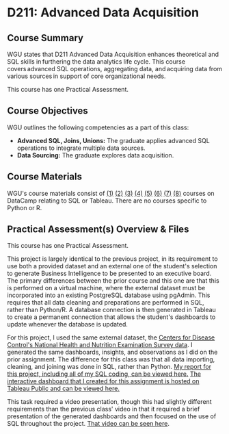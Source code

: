 # D211: Advanced Data Acquisition

## Course Summary

WGU states that D211 Advanced Data Acquisition enhances theoretical and SQL skills in furthering the data analytics life cycle. This course covers advanced SQL operations, aggregating data, and acquiring data from various sources in support of core organizational needs. 

This course has one Practical Assessment. 

## Course Objectives

WGU outlines the following competencies as a part of this class:
- **Advanced SQL, Joins, Unions:** The graduate applies advanced SQL operations to integrate multiple data sources.
- **Data Sourcing:** The graduate explores data acquisition.

## Course Materials

WGU's course materials consist of [(1)](https://www.datacamp.com/courses/postgresql-summary-stats-and-window-functions) [(2)](https://www.datacamp.com/courses/exploratory-data-analysis-in-sql) [(3)](https://www.datacamp.com/courses/functions-for-manipulating-data-in-postgresql) [(4)](https://www.datacamp.com/courses/data-manipulation-in-sql) [(5)](https://www.datacamp.com/courses/improving-query-performance-in-postgresql) [(6)](https://www.datacamp.com/courses/cleaning-data-in-postgresql-databases) [(7)](https://www.datacamp.com/courses/connecting-data-in-tableau) [(8)](https://www.datacamp.com/courses/nosql-concepts) courses on DataCamp relating to SQL or Tableau. There are no courses specific to Python or R.  

## Practical Assessment(s) Overview & Files

This course has one Practical Assessment. 

This project is largely identical to the previous project, in its requirement to use both a provided dataset and an external one of the student's selection to generate Business Intelligence to be presented to an executive board. The primary differences between the prior course and this one are that this is performed on a virtual machine, where the external dataset must be incorporated into an existing PostgreSQL database using pgAdmin. This requires that all data cleaning and preparations are performed in SQL, rather than Python/R. A database connection is then generated in Tableau to create a permanent connection that allows the student's dashboards to update whenever the database is updated. 

For this project, I used the same external dataset, the [Centers for Disease Control's National Health and Nutrition Examination Survey data](https://www.kaggle.com/datasets/cdc/national-health-and-nutrition-examination-survey). I generated the same dashboards, insights, and observations as I did on the prior assignment. The difference for this class was that all data importing, cleaning, and joining was done in SQL, rather than Python. [My report for this project, including all of my SQL coding, can be viewed here.](d211task1.pdf) [The interactive dashboard that I created for this assignment is hosted on Tableau Public and can be viewed here.](https://public.tableau.com/app/profile/william.townsend5052/viz/shared/P4D66FQQH)

This task required a video presentation, though this had slightly different requirements than the previous class' video in that it required a brief presentation of the generated dashboards and then focused on the use of SQL throughout the project. [That video can be seen here](https://drive.google.com/file/d/1DazzDQXS-BamuOuWMPFuoPhtfYIlnR70/view?usp=share_link). 